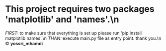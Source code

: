 # This project requires two packages 'matplotlib' and 'names'.\n

_FIRST:_ to make sure that everything is set up please run 'pip install matplotlib names'.\n
_THAN:_ execute main.py file as entry point. thank you.\n
&copy; **yossri_mhamdi**
